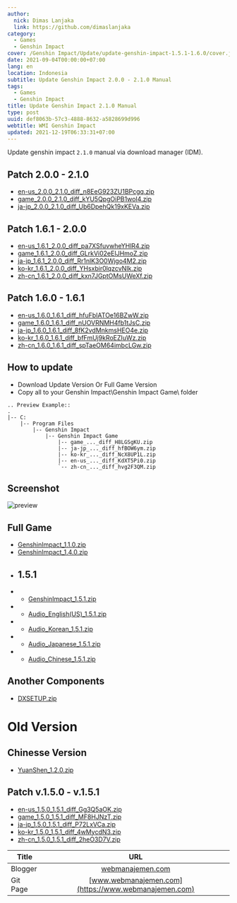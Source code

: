 ```yaml
---
author:
  nick: Dimas Lanjaka
  link: https://github.com/dimaslanjaka
category:
  - Games
  - Genshin Impact
cover: /Genshin Impact/Update/update-genshin-impact-1.5.1-1.6.0/cover.jpg
date: 2021-09-04T00:00:00+07:00
lang: en
location: Indonesia
subtitle: Update Genshin Impact 2.0.0 - 2.1.0 Manual
tags:
  - Games
  - Genshin Impact
title: Update Genshin Impact 2.1.0 Manual
type: post
uuid: def8063b-57c3-4888-8632-a5828699d996
webtitle: WMI Genshin Impact
updated: 2021-12-19T06:33:31+07:00
---
```


Update genshin impact `2.1.0` manual via download manager (IDM).

<!-- more -->

## Patch 2.0.0 - 2.1.0
- [en-us_2.0.0_2.1.0_diff_n8EeG923ZU1BPcgq.zip](https://autopatchhk.yuanshen.com/client_app/update/hk4e_global/10/en-us_2.0.0_2.1.0_diff_n8EeG923ZU1BPcgq.zip)
- [game_2.0.0_2.1.0_diff_kYU5QpgOiPB1woI4.zip](https://autopatchhk.yuanshen.com/client_app/update/hk4e_global/10/game_2.0.0_2.1.0_diff_kYU5QpgOiPB1woI4.zip)
- [ja-jp_2.0.0_2.1.0_diff_Ub6DpehQk19xKEVa.zip](https://autopatchhk.yuanshen.com/client_app/update/hk4e_global/10/ja-jp_2.0.0_2.1.0_diff_Ub6DpehQk19xKEVa.zip)

## Patch 1.6.1 - 2.0.0

- [en-us_1.6.1_2.0.0_diff_pa7XSfuvwheYHlR4.zip](https://autopatchhk.yuanshen.com/client_app/update/hk4e_global/10/en-us_1.6.1_2.0.0_diff_pa7XSfuvwheYHlR4.zip)
- [game_1.6.1_2.0.0_diff_GLrkVi02eEIJHmoZ.zip](https://autopatchhk.yuanshen.com/client_app/update/hk4e_global/10/game_1.6.1_2.0.0_diff_GLrkVi02eEIJHmoZ.zip)
- [ja-jp_1.6.1_2.0.0_diff_Rr1nlK3O0Wjgo4M2.zip](https://autopatchhk.yuanshen.com/client_app/update/hk4e_global/10/ja-jp_1.6.1_2.0.0_diff_Rr1nlK3O0Wjgo4M2.zip)
- [ko-kr_1.6.1_2.0.0_diff_YHsxbir0lqzcvNIk.zip](https://autopatchhk.yuanshen.com/client_app/update/hk4e_global/10/ko-kr_1.6.1_2.0.0_diff_YHsxbir0lqzcvNIk.zip)
- [zh-cn_1.6.1_2.0.0_diff_kxn7JGptOMsUWeXf.zip](https://autopatchhk.yuanshen.com/client_app/update/hk4e_global/10/zh-cn_1.6.1_2.0.0_diff_kxn7JGptOMsUWeXf.zip)

## Patch 1.6.0 - 1.6.1

- [en-us_1.6.0_1.6.1_diff_hfuFbIATOe16BZwW.zip](https://autopatchhk.yuanshen.com/client_app/update/hk4e_global/10/en-us_1.6.0_1.6.1_diff_hfuFbIATOe16BZwW.zip)
- [game_1.6.0_1.6.1_diff_nUOVRNMH4fb1tJsC.zip](https://autopatchhk.yuanshen.com/client_app/update/hk4e_global/10/game_1.6.0_1.6.1_diff_nUOVRNMH4fb1tJsC.zip)
- [ja-jp_1.6.0_1.6.1_diff_8fK2vdMnkmsHEO4e.zip](https://autopatchhk.yuanshen.com/client_app/update/hk4e_global/10/ja-jp_1.6.0_1.6.1_diff_8fK2vdMnkmsHEO4e.zip)
- [ko-kr_1.6.0_1.6.1_diff_bfFmUj9kRoEZIuWz.zip](https://autopatchhk.yuanshen.com/client_app/update/hk4e_global/10/ko-kr_1.6.0_1.6.1_diff_bfFmUj9kRoEZIuWz.zip)
- [zh-cn_1.6.0_1.6.1_diff_spTaeOM64imbcLGw.zip](https://autopatchhk.yuanshen.com/client_app/update/hk4e_global/10/zh-cn_1.6.0_1.6.1_diff_spTaeOM64imbcLGw.zip)

## How to update

- Download Update Version Or Full Game Version
- Copy all to your Genshin Impact\Genshin Impact Game\ folder

```
.. Preview Example::
.
|-- C:
    |-- Program Files
        |-- Genshin Impact
            |-- Genshin Impact Game
                |-- game_..._diff_H8LGSgKU.zip
                |-- ja-jp_..._diff_hfBOW6ym.zip
                |-- ko-kr_..._diff_NcX8UP1L.zip
                |-- en-us_..._diff_KdXT5Pi0.zip
                `-- zh-cn_..._diff_hvg2F3QM.zip
```

## Screenshot

![preview](https://i.imgur.com/zHDw2i0.png)

## Full Game

- [GenshinImpact_1.1.0.zip](https://autopatchhk.yuanshen.com/client_app/pc_mihoyo/20201111_8e266b33e565ddf8/GenshinImpact_1.1.0.zip)
- [GenshinImpact_1.4.0.zip](https://autopatchhk.yuanshen.com/client_app/pc_mihoyo/20210317_67c8f1002bb26672/GenshinImpact_1.4.0.zip)
- ## 1.5.1
- - [GenshinImpact_1.5.1.zip](https://autopatchhk.yuanshen.com/client_app/pc_mihoyo/20210430_27ad367085356fd4/GenshinImpact_1.5.1.zip)
- - [Audio_English(US)\_1.5.1.zip](<https://autopatchhk.yuanshen.com/client_app/pc_mihoyo/20210430_27ad367085356fd4/Audio_English(US)_1.5.1.zip>)
- - [Audio_Korean_1.5.1.zip](https://autopatchhk.yuanshen.com/client_app/pc_mihoyo/20210430_27ad367085356fd4/Audio_Korean_1.5.1.zip)
- - [Audio_Japanese_1.5.1.zip](https://autopatchhk.yuanshen.com/client_app/pc_mihoyo/20210430_27ad367085356fd4/Audio_Japanese_1.5.1.zip)
- - [Audio_Chinese_1.5.1.zip](https://autopatchhk.yuanshen.com/client_app/pc_mihoyo/20210430_27ad367085356fd4/Audio_Chinese_1.5.1.zip)

## Another Components

- [DXSETUP.zip](https://autopatchhk.yuanshen.com/client_app/plugins/DXSETUP.zip)

# Old Version

## Chinesse Version

- [YuanShen_1.2.0.zip](https://autopatchhk.yuanshen.com/client_app/update/hk4e_global/10/YuanShen_1.2.0.zip)

## Patch v.1.5.0 - v.1.5.1

- [en-us_1.5.0_1.5.1_diff_Gg3Q5aOK.zip](https://autopatchhk.yuanshen.com/client_app/update/hk4e_global/10/en-us_1.5.0_1.5.1_diff_Gg3Q5aOK.zip)
- [game_1.5.0_1.5.1_diff_MF8HJNzT.zip](https://autopatchhk.yuanshen.com/client_app/update/hk4e_global/10/game_1.5.0_1.5.1_diff_MF8HJNzT.zip)
- [ja-jp_1.5.0_1.5.1_diff_P72LxVCa.zip](https://autopatchhk.yuanshen.com/client_app/update/hk4e_global/10/ja-jp_1.5.0_1.5.1_diff_P72LxVCa.zip)
- [ko-kr_1.5.0_1.5.1_diff_4wMycdN3.zip](https://autopatchhk.yuanshen.com/client_app/update/hk4e_global/10/ko-kr_1.5.0_1.5.1_diff_4wMycdN3.zip)
- [zh-cn_1.5.0_1.5.1_diff_2heO3D7V.zip](https://autopatchhk.yuanshen.com/client_app/update/hk4e_global/10/zh-cn_1.5.0_1.5.1_diff_2heO3D7V.zip)

| Title    |                         URL                          |
| -------- | :--------------------------------------------------: |
| Blogger  |     [webmanajemen.com](https://webmanajemen.com)     |
| Git Page | [www.webmanajemen.com](https://www.webmanajemen.com) |
<script>document.querySelectorAll("pre,code");
  pretext.forEach(function (el) {
    el.classList.toggle("notranslate", true);
  });</script>
